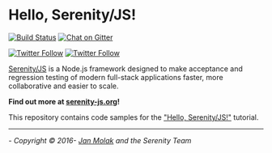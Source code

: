 # Hello, Serenity/JS!

[![Build Status](https://github.com/serenity-js/tutorial-hello-serenity-js/workflows/Build/badge.svg)](https://github.com/serenity-js/tutorial-hello-serenity-js/actions)
[![Chat on Gitter](https://badges.gitter.im/serenity-js/Lobby.svg)](https://gitter.im/serenity-js/Lobby)

[![Twitter Follow](https://img.shields.io/twitter/follow/SerenityJS?style=social)](https://twitter.com/@SerenityJS)
[![Twitter Follow](https://img.shields.io/twitter/follow/JanMolak?style=social)](https://twitter.com/@JanMolak)

[Serenity/JS](https://serenity-js.org) is a Node.js framework designed to make acceptance and regression testing
of modern full-stack applications faster, more collaborative and easier to scale.

**Find out more at [serenity-js.org](https://serenity-js.org)!**

This repository contains code samples for the ["Hello, Serenity/JS!"](https://serenity-js.org/handbook/thinking-in-serenity-js/test-runners.html) tutorial.

----

_- Copyright &copy; 2016- [Jan Molak](https://janmolak.com) and the Serenity Team_
